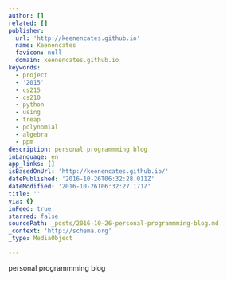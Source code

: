 ```yaml
---
author: []
related: []
publisher:
  url: 'http://keenencates.github.io'
  name: Keenencates
  favicon: null
  domain: keenencates.github.io
keywords:
  - project
  - '2015'
  - cs215
  - cs210
  - python
  - using
  - treap
  - polynomial
  - algebra
  - ppm
description: personal programmming blog
inLanguage: en
app_links: []
isBasedOnUrl: 'http://keenencates.github.io/'
datePublished: '2016-10-26T06:32:28.011Z'
dateModified: '2016-10-26T06:32:27.171Z'
title: ''
via: {}
inFeed: true
starred: false
sourcePath: _posts/2016-10-26-personal-programmming-blog.md
_context: 'http://schema.org'
_type: MediaObject

---
```

<article style=""><p>personal programmming blog</p></article>